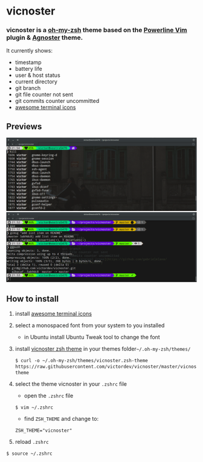 # vicnoster
### vicnoster is a [oh-my-zsh](https://github.com/robbyrussell/oh-my-zsh) theme based on the [Powerline Vim](https://github.com/Lokaltog/vim-powerline) plugin & [Agnoster](https://github.com/robbyrussell/oh-my-zsh/wiki/themes#agnoster) theme.

It currently shows:

- timestamp
- battery life
- user & host status
- current directory
- git branch
- git file counter not sent
- git commits counter uncommitted
- [awesome terminal icons](https://github.com/gabrielelana/awesome-terminal-fonts/)

## Previews

![preview home directory](images/preview-home.png)
![preview home directory](images/preview-git.png)

## How to install

1. install [awesome terminal icons](https://github.com/gabrielelana/awesome-terminal-fonts/)

2. select a monospaced font from your system to you installed
	* in Ubuntu install Ubuntu Tweak tool to change the font

3. install [vicnoster zsh theme](https://github.com/victordev/vicnoster) in your themes folder`~/.oh-my-zsh/themes/` 

	```
	$ curl -o ~/.oh-my-zsh/themes/vicnoster.zsh-theme https://raw.githubusercontent.com/victordev/vicnoster/master/vicnoster.zsh-theme
	```
4. select the theme vicnoster in your `.zshrc` file

	* open the `.zshrc` file
	
	```
	$ vim ~/.zshrc
	```
	* find `ZSH_THEME` and change to:
	
	```
	ZSH_THEME="vicnoster"
	```
5. reload `.zshrc`

```
$ source ~/.zshrc
```



